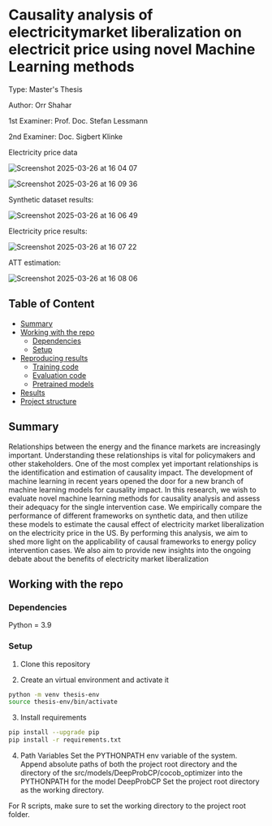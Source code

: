 # Causality analysis of electricitymarket liberalization on electricit price using novel Machine Learning methods
Type: Master's Thesis

Author: Orr Shahar

1st Examiner: Prof. Doc. Stefan Lessmann

2nd Examiner: Doc. Sigbert Klinke

Electricity price data

![Screenshot 2025-03-26 at 16 04 07](https://github.com/user-attachments/assets/f524cf66-3c85-44e8-9986-0469c07b43ce)

![Screenshot 2025-03-26 at 16 09 36](https://github.com/user-attachments/assets/6675ed7f-0a43-4bd1-8cb5-18095b42982c)

Synthetic dataset results:

![Screenshot 2025-03-26 at 16 06 49](https://github.com/user-attachments/assets/d13d7c58-7d84-4b24-8f07-3055ba2d75ad)

Electricity price results:

![Screenshot 2025-03-26 at 16 07 22](https://github.com/user-attachments/assets/8fa236ee-fd6e-45cd-9a6a-5fea7f528609)

ATT estimation:

![Screenshot 2025-03-26 at 16 08 06](https://github.com/user-attachments/assets/40805db8-cb6f-4304-9a80-f4d062412f2e)

## Table of Content

- [Summary](#summary)
- [Working with the repo](#Working-with-the-repo)
    - [Dependencies](#Dependencies)
    - [Setup](#Setup)
- [Reproducing results](#Reproducing-results)
    - [Training code](#Training-code)
    - [Evaluation code](#Evaluation-code)
    - [Pretrained models](#Pretrained-models)
- [Results](#Results)
- [Project structure](-Project-structure)

## Summary

Relationships between the energy and the finance markets are increasingly important. Understanding these relationships is vital for policymakers and other stakeholders. One of the most complex yet important relationships is the identification and estimation of causality impact. The development of machine learning in recent years opened the door for a new branch of machine learning models for causality impact. In this research, we wish to evaluate novel machine learning methods for causality analysis and assess their adequacy for the single intervention case. We empirically compare the performance of different frameworks on synthetic data, and then utilize these models to estimate the causal effect of electricity market liberalization on the electricity price in the US. By performing this analysis, we aim to shed more light on the applicability of causal frameworks to energy policy intervention cases. We also aim to provide new insights into the ongoing debate about the benefits of electricity market liberalization

## Working with the repo

### Dependencies

Python = 3.9

### Setup

1. Clone this repository

2. Create an virtual environment and activate it
```bash
python -m venv thesis-env
source thesis-env/bin/activate
```

3. Install requirements
```bash
pip install --upgrade pip
pip install -r requirements.txt
```
4. Path Variables
Set the PYTHONPATH env variable of the system. Append absolute paths of both the project root directory and the directory of the src/models/DeepProbCP/cocob_optimizer into the PYTHONPATH for the model DeepProbCP
Set the project root directory as the working directory.

For R scripts, make sure to set the working directory to the project root folder.






